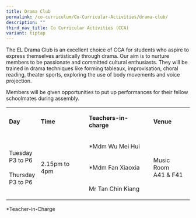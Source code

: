 ```yaml
---
title: Drama Club
permalink: /co-curriculum/Co-Curricular-Activities/drama-club/
description: ""
third_nav_title: Co Curricular Activities (CCA)
variant: tiptap
---
```

<p>The EL Drama Club is an excellent choice of CCA for students who aspire to express themselves artistically through drama. Our aim is to nurture members to be passionate and committed cultural enthusiasts. They will be trained in drama techniques like forming tableaux, improvisation, choral reading, theater&nbsp;sports, exploring the use of body movements and voice projection.</p><p>Members will be given opportunities to put up performances for their fellow schoolmates during assembly.</p><table><tbody><tr><td rowspan="1" colspan="1"><p><strong>Day</strong></p></td><td rowspan="1" colspan="1"><p><strong>Time</strong></p></td><td rowspan="1" colspan="1"><p><strong>Teachers-in-charge</strong></p></td><td rowspan="1" colspan="1"><p><strong>Venue</strong></p></td></tr><tr><td rowspan="3" colspan="1"><p>Tuesday<br>P3 to P6<br><br>Thursday<br>P3 to P6</p></td><td rowspan="3" colspan="1"><p>2.15pm to 4pm</p></td><td rowspan="1" colspan="1"><p>*Mdm Wu Mei Hui</p></td><td rowspan="3" colspan="1"><p>Music Room<br>A41 &amp; F41</p></td></tr><tr><td rowspan="1" colspan="1"><p>*Mdm Fan Xiaoxia</p></td></tr><tr><td rowspan="1" colspan="1"><p>Mr Tan Chin Kiang</p></td></tr></tbody></table><p>*Teacher-in-Charge</p>